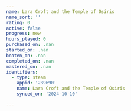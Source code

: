 ```yaml
---
name: Lara Croft and the Temple of Osiris
name_sort: ''
rating: 0
active: false
progress: new
hours_played: 0
purchased_on: .nan
started_on: .nan
beaten_on: .nan
completed_on: .nan
mastered_on: .nan
identifiers:
  - type: steam
    appid: '289690'
    name: Lara Croft and the Temple of Osiris
    synced_on: '2024-10-10'

---
```

